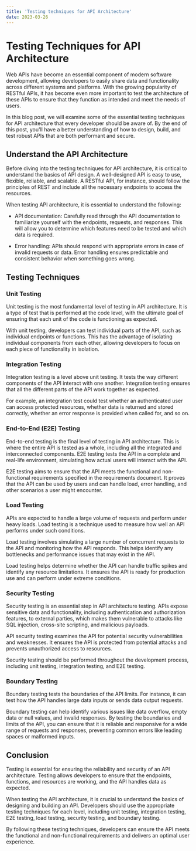 ```yaml
---
title: 'Testing techniques for API Architecture'
date: 2023-03-26
---
```


# Testing Techniques for API Architecture

Web APIs have become an essential component of modern software development, allowing developers to easily share data and functionality across different systems and platforms. With the growing popularity of RESTful APIs, it has become even more important to test the architecture of these APIs to ensure that they function as intended and meet the needs of users.

In this blog post, we will examine some of the essential testing techniques for API architecture that every developer should be aware of. By the end of this post, you'll have a better understanding of how to design, build, and test robust APIs that are both performant and secure.

## Understand the API Architecture

Before diving into the testing techniques for API architecture, it is critical to understand the basics of API design. A well-designed API is easy to use, flexible, reliable, and scalable. A RESTful API, for instance, should follow the principles of REST and include all the necessary endpoints to access the resources.

When testing API architecture, it is essential to understand the following:

- API documentation: Carefully read through the API documentation to familiarize yourself with the endpoints, requests, and responses. This will allow you to determine which features need to be tested and which data is required.

- Error handling: APIs should respond with appropriate errors in case of invalid requests or data. Error handling ensures predictable and consistent behavior when something goes wrong.

## Testing Techniques

### Unit Testing

Unit testing is the most fundamental level of testing in API architecture. It is a type of test that is performed at the code level, with the ultimate goal of ensuring that each unit of the code is functioning as expected.

With unit testing, developers can test individual parts of the API, such as individual endpoints or functions. This has the advantage of isolating individual components from each other, allowing developers to focus on each piece of functionality in isolation.

### Integration Testing

Integration testing is a level above unit testing. It tests the way different components of the API interact with one another. Integration testing ensures that all the different parts of the API work together as expected.

For example, an integration test could test whether an authenticated user can access protected resources, whether data is returned and stored correctly, whether an error response is provided when called for, and so on.

### End-to-End (E2E) Testing

End-to-end testing is the final level of testing in API architecture. This is where the entire API is tested as a whole, including all the integrated and interconnected components. E2E testing tests the API in a complete and real-life environment, simulating how actual users will interact with the API.

E2E testing aims to ensure that the API meets the functional and non-functional requirements specified in the requirements document. It proves that the API can be used by users and can handle load, error handling, and other scenarios a user might encounter.

### Load Testing

APIs are expected to handle a large volume of requests and perform under heavy loads. Load testing is a technique used to measure how well an API performs under such conditions.

Load testing involves simulating a large number of concurrent requests to the API and monitoring how the API responds. This helps identify any bottlenecks and performance issues that may exist in the API.

Load testing helps determine whether the API can handle traffic spikes and identify any resource limitations. It ensures the API is ready for production use and can perform under extreme conditions.

### Security Testing

Security testing is an essential step in API architecture testing. APIs expose sensitive data and functionality, including authentication and authorization features, to external parties, which makes them vulnerable to attacks like SQL injection, cross-site scripting, and malicious payloads.

API security testing examines the API for potential security vulnerabilities and weaknesses. It ensures the API is protected from potential attacks and prevents unauthorized access to resources.

Security testing should be performed throughout the development process, including unit testing, integration testing, and E2E testing.

### Boundary Testing

Boundary testing tests the boundaries of the API limits. For instance, it can test how the API handles large data inputs or sends data output requests.

Boundary testing can help identify various issues like data overflow, empty data or null values, and invalid responses. By testing the boundaries and limits of the API, you can ensure that it is reliable and responsive for a wide range of requests and responses, preventing common errors like leading spaces or malformed inputs.

## Conclusion

Testing is essential for ensuring the reliability and security of an API architecture. Testing allows developers to ensure that the endpoints, functions, and resources are working, and the API handles data as expected.

When testing the API architecture, it is crucial to understand the basics of designing and building an API. Developers should use the appropriate testing techniques for each level, including unit testing, integration testing, E2E testing, load testing, security testing, and boundary testing.

By following these testing techniques, developers can ensure the API meets the functional and non-functional requirements and delivers an optimal user experience.
